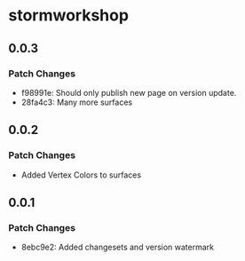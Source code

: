 # stormworkshop

## 0.0.3

### Patch Changes

- f98991e: Should only publish new page on version update.
- 28fa4c3: Many more surfaces

## 0.0.2

### Patch Changes

- Added Vertex Colors to surfaces

## 0.0.1

### Patch Changes

- 8ebc9e2: Added changesets and version watermark
